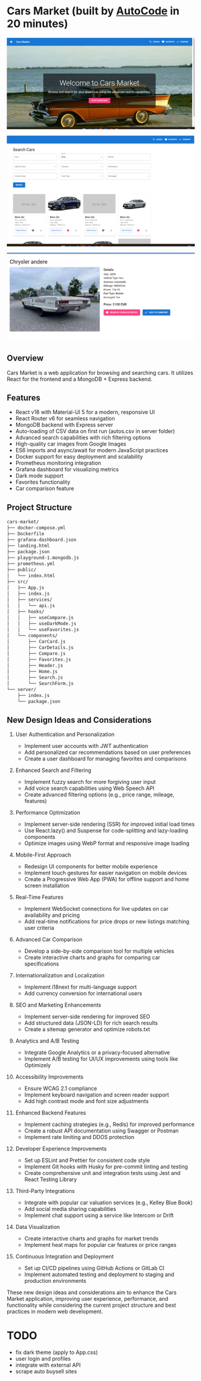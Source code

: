 # Cars Market (built by [AutoCode](https://autocode.work) in 20 minutes)

![alt text](image-2.png)

![alt text](image-3.png)

![alt text](image.png)

## Overview

Cars Market is a web application for browsing and searching cars. It utilizes React for the frontend and a MongoDB + Express backend.

## Features

-   React v18 with Material-UI 5 for a modern, responsive UI
-   React Router v6 for seamless navigation
-   MongoDB backend with Express server
-   Auto-loading of CSV data on first run (autos.csv in server folder)
-   Advanced search capabilities with rich filtering options
-   High-quality car images from Google Images
-   ES6 imports and async/await for modern JavaScript practices
-   Docker support for easy deployment and scalability
-   Prometheus monitoring integration
-   Grafana dashboard for visualizing metrics
-   Dark mode support
-   Favorites functionality
-   Car comparison feature

## Project Structure

```
cars-market/
├── docker-compose.yml
├── Dockerfile
├── grafana-dashboard.json
├── landing.html
├── package.json
├── playground-1.mongodb.js
├── prometheus.yml
├── public/
│   └── index.html
├── src/
│   ├── App.js
│   ├── index.js
│   ├── services/
│   │   └── api.js
│   ├── hooks/
│   │   ├── useCompare.js
│   │   ├── useDarkMode.js
│   │   └── useFavorites.js
│   └── components/
│       ├── CarCard.js
│       ├── CarDetails.js
│       ├── Compare.js
│       ├── Favorites.js
│       ├── Header.js
│       ├── Home.js
│       ├── Search.js
│       └── SearchForm.js
└── server/
    ├── index.js
    └── package.json
```

## New Design Ideas and Considerations

1. User Authentication and Personalization

    - Implement user accounts with JWT authentication
    - Add personalized car recommendations based on user preferences
    - Create a user dashboard for managing favorites and comparisons

2. Enhanced Search and Filtering

    - Implement fuzzy search for more forgiving user input
    - Add voice search capabilities using Web Speech API
    - Create advanced filtering options (e.g., price range, mileage, features)

3. Performance Optimization

    - Implement server-side rendering (SSR) for improved initial load times
    - Use React.lazy() and Suspense for code-splitting and lazy-loading components
    - Optimize images using WebP format and responsive image loading

4. Mobile-First Approach

    - Redesign UI components for better mobile experience
    - Implement touch gestures for easier navigation on mobile devices
    - Create a Progressive Web App (PWA) for offline support and home screen installation

5. Real-Time Features

    - Implement WebSocket connections for live updates on car availability and pricing
    - Add real-time notifications for price drops or new listings matching user criteria

6. Advanced Car Comparison

    - Develop a side-by-side comparison tool for multiple vehicles
    - Create interactive charts and graphs for comparing car specifications

7. Internationalization and Localization

    - Implement i18next for multi-language support
    - Add currency conversion for international users

8. SEO and Marketing Enhancements

    - Implement server-side rendering for improved SEO
    - Add structured data (JSON-LD) for rich search results
    - Create a sitemap generator and optimize robots.txt

9. Analytics and A/B Testing

    - Integrate Google Analytics or a privacy-focused alternative
    - Implement A/B testing for UI/UX improvements using tools like Optimizely

10. Accessibility Improvements

    - Ensure WCAG 2.1 compliance
    - Implement keyboard navigation and screen reader support
    - Add high contrast mode and font size adjustments

11. Enhanced Backend Features

    - Implement caching strategies (e.g., Redis) for improved performance
    - Create a robust API documentation using Swagger or Postman
    - Implement rate limiting and DDOS protection

12. Developer Experience Improvements

    - Set up ESLint and Prettier for consistent code style
    - Implement Git hooks with Husky for pre-commit linting and testing
    - Create comprehensive unit and integration tests using Jest and React Testing Library

13. Third-Party Integrations

    - Integrate with popular car valuation services (e.g., Kelley Blue Book)
    - Add social media sharing capabilities
    - Implement chat support using a service like Intercom or Drift

14. Data Visualization

    - Create interactive charts and graphs for market trends
    - Implement heat maps for popular car features or price ranges

15. Continuous Integration and Deployment
    - Set up CI/CD pipelines using GitHub Actions or GitLab CI
    - Implement automated testing and deployment to staging and production environments

These new design ideas and considerations aim to enhance the Cars Market application, improving user experience, performance, and functionality while considering the current project structure and best practices in modern web development.


# TODO

-   fix dark theme (apply to App.css)
-   user login and profiles
-   integrate with external API
-   scrape auto buysell sites

